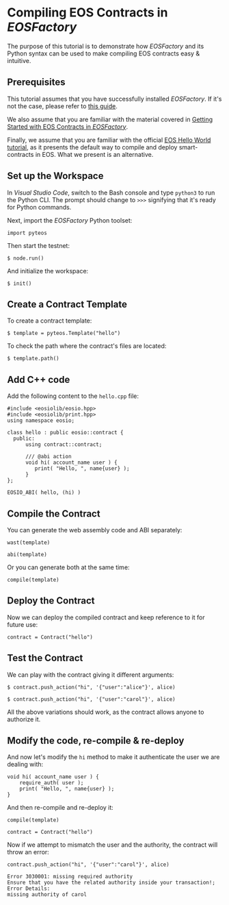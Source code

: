 # Compiling EOS Contracts in *EOSFactory*

The purpose of this tutorial is to demonstrate how *EOSFactory* and its Python syntax can be used to make compiling EOS contracts easy & intuitive.

## Prerequisites

This tutorial assumes that you have successfully installed *EOSFactory*. If it's not the case, please refer to [this guide](InstallingEOSFactory.md).

We also assume that you are familiar with the material covered in [Getting Started with EOS Contracts in *EOSFactory*](GettingStartedwithEOSContractsinEOSFactory.md).

Finally, we assume that you are familiar with the official [EOS Hello World tutorial](https://github.com/EOSIO/eos/wiki/Tutorial-Hello-World-Contract), as it presents the default way to compile and deploy smart-contracts in EOS. What we present is an alternative.

## Set up the Workspace

In *Visual Studio Code*, switch to the Bash console and type `python3` to run the Python CLI. The prompt should change to `>>>` signifying that it's ready for Python commands.

Next, import the *EOSFactory* Python toolset:

```
import pyteos
```

Then start the testnet:

```
$ node.run()
```

And initialize the workspace:

```
$ init()
```

## Create a Contract Template

To create a contract template:

```
$ template = pyteos.Template("hello")
```

To check the path where the contract's files are located:

```
$ template.path()
```

## Add C++ code

Add the following content to the `hello.cpp` file:

```
#include <eosiolib/eosio.hpp>
#include <eosiolib/print.hpp>
using namespace eosio;

class hello : public eosio::contract {
  public:
      using contract::contract;

      /// @abi action 
      void hi( account_name user ) {
         print( "Hello, ", name{user} );
      }
};

EOSIO_ABI( hello, (hi) )
```

## Compile the Contract

You can generate the web assembly code and ABI separately:

```
wast(template)
```

```
abi(template)
```

Or you can generate both at the same time:

```
compile(template)
```

## Deploy the Contract

Now we can deploy the compiled contract and keep reference to it for future use:

```
contract = Contract("hello")
```

## Test the Contract

We can play with the contract giving it different arguments:

```
$ contract.push_action("hi", '{"user":"alice"}', alice)
```

```
$ contract.push_action("hi", '{"user":"carol"}', alice)
```

All the above variations should work, as the contract allows anyone to authorize it.

## Modify the code, re-compile & re-deploy

And now let's modify the `hi` method to make it authenticate the user we are dealing with:

```
void hi( account_name user ) {
	require_auth( user );
	print( "Hello, ", name{user} );
}
```

And then re-compile and re-deploy it:

```
compile(template)
```

```
contract = Contract("hello")
```

Now if we attempt to mismatch the user and the authority, the contract will throw an error:

```
contract.push_action("hi", '{"user":"carol"}', alice)
```

```
Error 3030001: missing required authority
Ensure that you have the related authority inside your transaction!;
Error Details:
missing authority of carol
```



